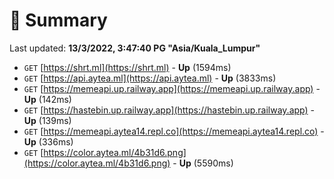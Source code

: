 # 📖 Summary
Last updated: **13/3/2022, 3:47:40 PG "Asia/Kuala_Lumpur"**

- `GET` [https://shrt.ml](https://shrt.ml) - **Up** (1594ms)
- `GET` [https://api.aytea.ml](https://api.aytea.ml) - **Up** (3833ms)
- `GET` [https://memeapi.up.railway.app](https://memeapi.up.railway.app) - **Up** (142ms)
- `GET` [https://hastebin.up.railway.app](https://hastebin.up.railway.app) - **Up** (139ms)
- `GET` [https://memeapi.aytea14.repl.co](https://memeapi.aytea14.repl.co) - **Up** (336ms)
- `GET` [https://color.aytea.ml/4b31d6.png](https://color.aytea.ml/4b31d6.png) - **Up** (5590ms)
